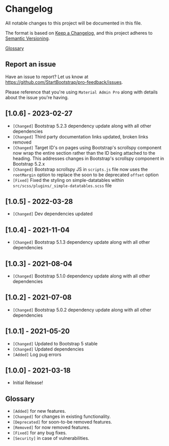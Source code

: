# Changelog

All notable changes to this project will be documented in this file.

The format is based on [Keep a Changelog](https://keepachangelog.com/en/1.0.0/),
and this project adheres to [Semantic Versioning](https://semver.org/spec/v2.0.0.html).

[Glossary](#glossary)

## Report an issue

Have an issue to report? Let us know at <https://github.com/StartBootstrap/pro-feedback/issues>.

Please reference that you're using `Material Admin Pro`
along with details about the issue you're having.

## [1.0.6] - 2023-02-27

- `[Changed]` Bootstrap 5.2.3 dependency update along with all other dependencies
- `[Changed]` Third party documentation links updated, broken links removed
- `[Changed]` Target ID's on pages using Bootstrap's scrollspy component now wrap the entire section rather than the
   ID being attached to the heading. This addresses changes in Bootstrap's scrollspy component in Bootstrap 5.2.x
- `[Changed]` Bootstrap scrollspy JS in `scripts.js` file now uses the `rootMargin` option to replace the
   soon to be deprecated `offset` option
- `[Fixed]` Fixed the styling on simple-datatables within `src/scss/plugins/_simple-datatables.scss` file

## [1.0.5] - 2022-03-28

- `[Changed]` Dev dependencies updated

## [1.0.4] - 2021-11-04

- `[Changed]` Bootstrap 5.1.3 dependency update along with all other dependencies

## [1.0.3] - 2021-08-04

- `[Changed]` Bootstrap 5.1.0 dependency update along with all other dependencies

## [1.0.2] - 2021-07-08

- `[Changed]` Bootstrap 5.0.2 dependency update along with all other dependencies

## [1.0.1] - 2021-05-20

- `[Changed]` Updated to Bootstrap 5 stable
- `[Changed]` Updated dependencies
- `[Added]` Log pug errors

## [1.0.0] - 2021-03-18

- Initial Release!

## Glossary

- `[Added]` for new features.
- `[Changed]` for changes in existing functionality.
- `[Deprecated]` for soon-to-be removed features.
- `[Removed]` for now removed features.
- `[Fixed]` for any bug fixes.
- `[Security]` in case of vulnerabilities.
